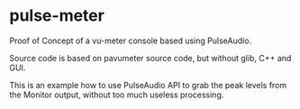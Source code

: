 # pulse-meter
Proof of Concept of a vu-meter console based using PulseAudio.

Source code is based on pavumeter source code, but without glib, C++ and GUI.

This is an example how to use PulseAudio API to grab the peak levels from the Monitor output, without too much useless processing.
